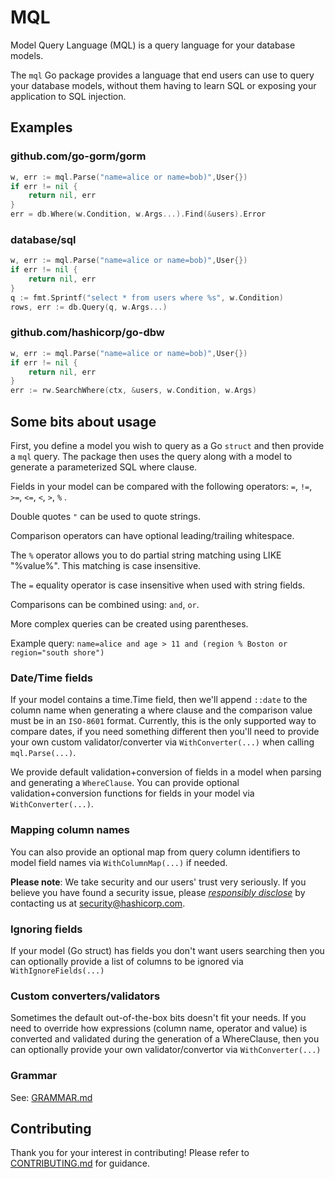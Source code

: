 # MQL

Model Query Language (MQL) is a query language for your database models.

The `mql` Go package provides a language that end users can use to query your
database models, without them having to learn SQL or exposing your
application to SQL injection.

## Examples

### github.com/go-gorm/gorm

```Go
w, err := mql.Parse("name=alice or name=bob)",User{})
if err != nil {
    return nil, err
}
err = db.Where(w.Condition, w.Args...).Find(&users).Error
```

### database/sql

```Go
w, err := mql.Parse("name=alice or name=bob)",User{})
if err != nil {
    return nil, err
}
q := fmt.Sprintf("select * from users where %s", w.Condition)
rows, err := db.Query(q, w.Args...)
```

### github.com/hashicorp/go-dbw

```Go
w, err := mql.Parse("name=alice or name=bob)",User{})
if err != nil {
    return nil, err
}
err := rw.SearchWhere(ctx, &users, w.Condition, w.Args)
```

## Some bits about usage

First, you define a model you wish to query as a Go `struct` and then provide a `mql`
query. The package then uses the query along with a model to generate a
parameterized SQL where clause.

Fields in your model can be compared with the following operators: `=`, `!=`,
`>=`, `<=`, `<`, `>`, `%` .

Double quotes `"` can be used to quote strings.

Comparison operators can have optional leading/trailing whitespace.

The `%` operator allows you to do partial string matching using LIKE "%value%". This
matching is case insensitive.

The `=` equality operator is case insensitive when used with string fields.

Comparisons can be combined using: `and`, `or`.

More complex queries can be created using parentheses.

Example query:
`name=alice and age > 11 and (region % Boston or region="south shore")`

### Date/Time fields

If your model contains a time.Time field, then we'll append `::date` to the
column name when generating a where clause and the comparison value must be in
an `ISO-8601` format. Currently, this is the only supported way to compare
dates, if you need something different then you'll need to provide your own
custom validator/converter via `WithConverter(...)` when calling
`mql.Parse(...)`.

We provide default validation+conversion of fields in a model when parsing
and generating a `WhereClause`. You can provide optional validation+conversion
functions for fields in your model via `WithConverter(...)`.

### Mapping column names

You can also provide an optional map from query column identifiers to model
field names via `WithColumnMap(...)` if needed.

**Please note**: We take security and our users' trust very seriously. If you
believe you have found a security issue, please *[responsibly
disclose](https://www.hashicorp.com/security#vulnerability-reporting)* by
contacting us at  security@hashicorp.com.

### Ignoring fields

If your model (Go struct) has fields you don't want users searching then you can
optionally provide a list of columns to be ignored via `WithIgnoreFields(...)`

### Custom converters/validators

Sometimes the default out-of-the-box bits doesn't fit your needs.  If you need to
override how expressions (column name, operator and value) is converted and
validated during the generation of a WhereClause, then you can optionally
provide your own validator/convertor via `WithConverter(...)`

### Grammar

See: [GRAMMAR.md](./GRAMMER.md)

## Contributing

Thank you for your interest in contributing! Please refer to
[CONTRIBUTING.md](https://github.com/hashicorp/mql/blob/main/CONTRIBUTING.md)
for guidance.

